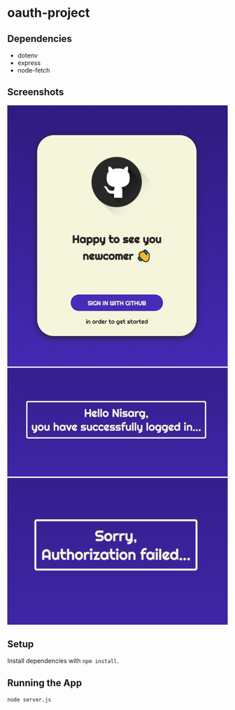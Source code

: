 # oauth-project

## Dependencies
- dotenv
- express
- node-fetch

## Screenshots
!["Screenshot of home page"](https://github.com/ngunner15/oauth-project/blob/master/docs/oauth-home.PNG?raw=true)
!["Screenshot of success page"](https://github.com/ngunner15/oauth-project/blob/master/docs/oauth-success.PNG?raw=true)
!["Screenshot of error page"](https://github.com/ngunner15/oauth-project/blob/master/docs/oauth-error.PNG?raw=true)

## Setup

Install dependencies with `npm install`.

## Running the App

```sh
node server.js
```
